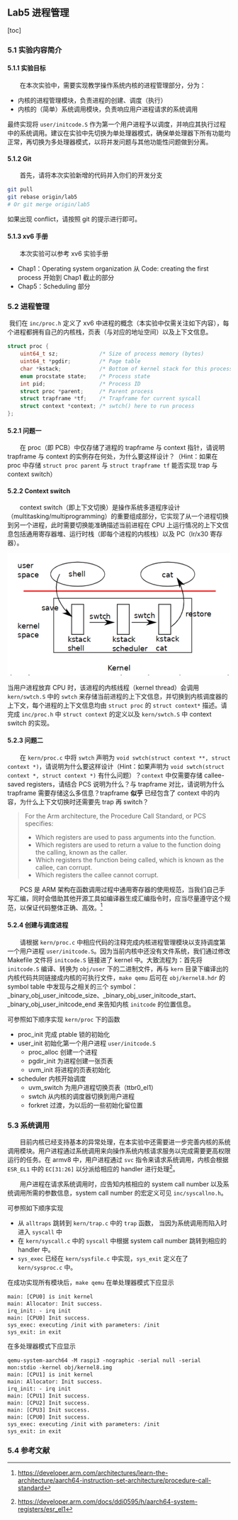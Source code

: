 ## Lab5 进程管理

[toc]

### 5.1 实验内容简介

#### 5.1.1 实验目标

　　在本次实验中，需要实现教学操作系统内核的进程管理部分，分为：

- 内核的进程管理模块，负责进程的创建、调度（执行）
- 内核的（简单）系统调用模块，负责响应用户进程请求的系统调用

最终实现将 `user/initcode.S` 作为第一个用户进程予以调度，并响应其执行过程中的系统调用。建议在实验中先切换为单处理器模式，确保单处理器下所有功能均正常，再切换为多处理器模式，以将并发问题与其他功能性问题做到分离。

#### 5.1.2 Git

　　首先，请将本次实验新增的代码并入你们的开发分支

```bash
git pull
git rebase origin/lab5
# Or git merge origin/lab5
```

如果出现 conflict，请按照 git 的提示进行即可。

#### 5.1.3 xv6 手册

　　本次实验可以参考 xv6 实验手册

- Chap1：Operating system organization 从 Code: creating the first process 开始到 Chap1 截止的部分
- Chap5：Scheduling 部分

### 5.2 进程管理

​		我们在 `inc/proc.h` 定义了 xv6 中进程的概念（本实验中仅需关注如下内容），每个进程都拥有自己的内核栈，页表（与对应的地址空间）以及上下文信息。

```c++
struct proc {
    uint64_t sz;             /* Size of process memory (bytes)          */
    uint64_t *pgdir;         /* Page table                              */
    char *kstack;            /* Bottom of kernel stack for this process */
    enum procstate state;    /* Process state                           */
    int pid;                 /* Process ID                              */
    struct proc *parent;     /* Parent process                          */
    struct trapframe *tf;    /* Trapframe for current syscall           */
    struct context *context; /* swtch() here to run process             */
};
```

#### 5.2.1 问题一

　　在 proc（即 PCB）中仅存储了进程的 trapframe 与 context 指针，请说明 trapframe 与 context 的实例存在何处，为什么要这样设计？（Hint：如果在 proc 中存储 `struct proc parent` 与 `struct trapframe tf` 能否实现 trap 与 context switch）

#### 5.2.2 Context switch

　　context switch（即上下文切换）是操作系统多道程序设计（multitasking/multiprogramming）的重要组成部分，它实现了从一个进程切换到另一个进程，此时需要切换能准确描述当前进程在 CPU 上运行情况的上下文信息包括通用寄存器堆、运行时栈（即每个进程的内核栈）以及 PC（lr/x30 寄存器）。

<img src="Pic/Context-switch.png">

当用户进程放弃 CPU 时，该进程的内核线程（kernel thread）会调用 `kern/swtch.S` 中的 `swtch` 来存储当前进程的上下文信息，并切换到内核调度器的上下文，每个进程的上下文信息均由 `struct proc` 的 `struct context*` 描述。请完成 `inc/proc.h` 中 `struct context` 的定义以及 `kern/swtch.S` 中 context switch 的实现。

#### 5.2.3 问题二

　　在 `kern/proc.c` 中将 `swtch` 声明为 `void swtch(struct context **, struct context *)`，请说明为什么要这样设计（Hint：如果声明为 `void swtch(struct context *, struct context *)` 有什么问题）？`context` 中仅需要存储 callee-saved registers，请结合 PCS 说明为什么？与 trapframe 对比，请说明为什么 trapframe 需要存储这么多信息？trapframe **似乎** 已经包含了 context 中的内容，为什么上下文切换时还需要先 trap 再 switch？

>  For the Arm architecture, the Procedure Call Standard, or PCS specifies:
>
> - Which registers are used to pass arguments into the function.
> - Which registers are used to return a value to the function doing the calling, known as the caller.
> - Which registers the function being called, which is known as the callee, can corrupt.
> - Which registers the callee cannot corrupt.

　　PCS 是 ARM 架构在函数调用过程中通用寄存器的使用规范，当我们自己手写汇编，同时会借助其他开源工具如编译器生成汇编指令时，应当尽量遵守这个规范，以保证代码整体正确、高效。[^PCS]

#### 5.2.4 创建与调度进程

　　请根据 `kern/proc.c` 中相应代码的注释完成内核进程管理模块以支持调度第一个用户进程 `user/initcode.S`。因为当前内核中还没有文件系统，我们通过修改 Makefile 文件将 `initcode.S` 链接进了 kernel 中。大致流程为：首先将 `initcode.S` 编译、转换为 `obj/user` 下的二进制文件，再与 `kern` 目录下编译出的内核代码共同链接成内核的可执行文件，`make qemu` 后可在 `obj/kernel8.hdr` 的 symbol table 中发现与之相关的三个 symbol：\_binary_obj_user_initcode_size、\_binary_obj_user_initcode_start、\_binary_obj_user_initcode_end 来告知内核 `initcode` 的位置信息。

可参照如下顺序实现 `kern/proc` 下的函数

- proc_init 完成 ptable 锁的初始化
- user_init 初始化第一个用户进程 `user/initcode.S`
  - proc_alloc 创建一个进程
  - pgdir_init 为进程创建一张页表
  - uvm_init 将进程的页表初始化
- scheduler 内核开始调度
  - uvm_switch 为用户进程切换页表（ttbr0_el1）
  - swtch 从内核的调度器切换到用户进程
  - forkret 过渡，为以后的一些初始化留位置

### 5.3 系统调用

　　目前内核已经支持基本的异常处理，在本实验中还需要进一步完善内核的系统调用模块。用户进程通过系统调用来向操作系统内核请求服务以完成需要更高权限运行的任务。在 armv8 中，用户进程通过 `svc` 指令来请求系统调用，内核会根据 `ESR_EL1` 中的 `EC[31:26]` 以分派给相应的 handler 进行处理[^ESR_EL1]。

　　用户进程在请求系统调用时，应告知内核相应的 system call number 以及系统调用所需的参数信息，system call number 的宏定义可见 `inc/syscallno.h`。

可参照如下顺序实现

- 从 `alltraps` 跳转到 `kern/trap.c` 中的 `trap` 函数， 当因为系统调用而陷入时进入 `syscall` 中
- 在 `kern/syscall.c` 中的 `syscall` 中根据 system call number 跳转到相应的 handler 中。
- `sys_exec` 已经在 `kern/sysfile.c` 中实现，`sys_exit` 定义在了 `kern/sysproc.c` 中。

在成功实现所有模块后，`make qemu` 在单处理器模式下应显示

```shell
main: [CPU0] is init kernel
main: Allocator: Init success.
irq_init: - irq init
main: [CPU0] Init success.
sys_exec: executing /init with parameters: /init 
sys_exit: in exit
```

在多处理器模式下应显示

```shell
qemu-system-aarch64 -M raspi3 -nographic -serial null -serial mon:stdio -kernel obj/kernel8.img
main: [CPU1] is init kernel
main: Allocator: Init success.
irq_init: - irq init
main: [CPU1] Init success.
main: [CPU2] Init success.
main: [CPU3] Init success.
main: [CPU0] Init success.
sys_exec: executing /init with parameters: /init 
sys_exit: in exit
```

### 5.4 参考文献

[^PCS]:https://developer.arm.com/architectures/learn-the-architecture/aarch64-instruction-set-architecture/procedure-call-standard
[^ESR_EL1]:https://developer.arm.com/docs/ddi0595/h/aarch64-system-registers/esr_el1